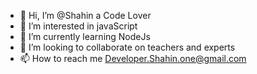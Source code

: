 - 👋 Hi, I’m @Shahin a Code Lover
- 👀 I’m interested in javaScript
- 🌱 I’m currently learning NodeJs
- 💞️ I’m looking to collaborate on teachers and experts
- 📫 How to reach me Developer.Shahin.one@gmail.com

<!---
Devel0perShahin/Devel0perShahin is a ✨ special ✨ repository because its `README.md` (this file) appears on your GitHub profile.
You can click the Preview link to take a look at your changes.
--->
